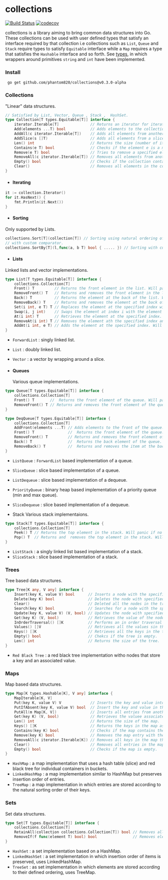 # collections
[![Build Status](https://app.travis-ci.com/phantom820/collections.svg?branch=main)](https://app.travis-ci.com/phantom820/collections) [![codecov](https://codecov.io/gh/phantom820/collections/branch/main/graph/badge.svg?token=TY4FD26RP0)](https://codecov.io/gh/phantom820/collections)

collections is a library aiming to bring common data structures into Go. These collections can be used with user defined types that satisfy an interface required by that collection i.e collections such as `List`, `Queue` and `Stack` require types to satisfy `Equitable` interface while a `Map` requires a type that satisfies the `Hashable` interface and so forth. See [types](https://github.com/phantom820/collections/blob/main/types/types.go), in which wrappers around primitives `string` and `int` have been implemented. 

### Install 
` go get github.com/phantom820/collections@v0.3.0-alpha`

### Collections
"Linear" data structures.
```go
// Satisfied by List, Vector, Queue , Stack ,  HashSet.
type Collection[T types.Equitable[T]] interface {
	iterator.Iterable[T]              // Returns an iterator for iterating through the collection.
	Add(elements ...T) bool           // Adds elements to the collection.
	AddAll(c iterator.Iterable[T])    // Adds all elements from another collection into the collection.
	AddSlice(s []T)                   // Adds all elements from a slice into the collection.
	Len() int                         // Returns the size (number of items) stored in the collection.
	Contains(e T) bool                // Checks if the element e is a member of the collection.
	Remove(e T) bool                  // Tries to remove a specified element in the collection. It removes the first occurence of the element.
	RemoveAll(c iterator.Iterable[T]) // Removes all elements from another collections that appear in the collection.
	Empty() bool                      // Checks if the collection contains any elements.
	Clear()                           // Removes all elements in the collection.
}
```
- #### Iterating
```go
it := collection.Iterator()
for it.HasNext() {
	fmt.Println(it.Next())
}
```
- #### Sorting
Only supported by Lists.
```go
collections.Sort[T](collection[T]) // Sorting using natural ordering of elements in the collection.
// with custom comparator.	
collections.SortBy[T](l,func(a, b T) bool { ..... }) // Sorting with custom comparator function. Needs to define ordering for 2 elemetns.

```

- #### Lists
 Linked lists and  vector implementations.
```go	
type List[T types.Equitable[T]] interface {
	collections.Collection[T]
	Front() T         // Returns the front element in the list. Will panic if there is no front element.
	RemoveFront() T   // Returns and removes the front element in the list.
	Back() T          // Returns the element at the back of the list. Will panic if no back element.
	RemoveBack() T    // Returns and removes the element at the back of the list. Will panic if no back element.
	Set(i int, e T) T // Replaces the element at the specified index with the new element and returns old element. Will panic if index out of bounds.
	Swap(i, j int)    // Swaps the element at index i with the element at index j. Will panic if one or both indices out of bounds.
	At(i int) T       // Retrieves the element at the specified index. Will panic if index is out of bounds.
	RemoveAt(i int) T // Removes the element ath the specified index andreturns it. Will panic if index out of bounds.
	AddAt(i int, e T) // Adds the element at the specified index. Will panic if index out of bounds.
}

```
- `ForwardList` : singly linked list.
- `List` : doubly linked list.
- `Vector` : a vector by wrapping around a slice.


- #### Queues
	Various queue implementations.
```go
type Queue[T types.Equitable[T]] interface {
	collections.Collection[T]
	Front() T       //  Returns the front element of the queue. Will panic if no front element.
	RemoveFront() T // Returns and removes the front element of the queue. Will panic if no front element.
}

type DeqQueue[T types.Equitable[T]] interface {
	collections.Collection[T]
	AddFront(elements ...T) // Adds elements to the front of the queue.
	Front() T               //  Returns the front element of the queue. Will panic if no front element.
	RemoveFront() T         // Returns and removes the front element of the queue. Will panic if no front element.
	Back() T                //  Returns the back element of the queue. Will panic if no back element.
	RemoveBack() T          //  Returns and removes the item at the back of the queue
}
```
- `ListQueue` : `ForwardList` based implementation of a queue.
- `SliceQueue` : slice based implementation of a queue.
- `ListDequeue` : slice based implementation of a dequeue.
- `PriorityQueue` : binary heap based implementation of a priority queue (min and max queue).
- `SliceDequeue` : slice based implementation of a dequeue. 



- Stack
Various stack implementaions. 
```go
type Stack[T types.Equitable[T]] interface {
	collections.Collection[T]
	Peek() T // Returns the top element in the stack. Will panic if no top element.
	Pop() T  // Returns and  removes the top element in the stack. Will panic if no top element.
}
```
- `ListStack` : a singly linked list based implementation of a stack.
- `SliceStack` : slice based implementation of a stack.

### Trees
Tree based data structures.
```go
type Tree[K any, V any] interface {
	Insert(key K, value V) bool      // Inserts a node with the specified key and value.
	Delete(key K) bool               // Deletes the node with specified key. Returns true if such a node was found and deleted otherwise false.
	Clear()                          // Deleted all the nodes in the tree.
	Search(key K) bool               // Searches for a node with the specified key.
	Update(key K, value V) (V, bool) // Updates the node with specified key with the new value. Returns the old value if there was such a node.
	Get(key K) (V, bool)             // Retrieves the value of the node with the specified key.
	InOrderTraversal() []K           // Performs an in order traversal and returns results in a slice.
	Values() []V                     // Retrieves all the values sin the tree.
	Keys() []K                       // Retrieves all the keys in the tree.
	Empty() bool                     // Chekcs if the tree is empty.
	Len() int                        // Returns the size of the tree.
}
```

- `Red Black Tree` : a red black tree implementation witho nodes that store a key and an associated value.

### Maps
Map based data structures.
```go
type Map[K types.Hashable[K], V any] interface {
	MapIterable[K, V]
	Put(key K, value V) V             // Inserts the key and value into the map. Returns the previous value associated with the key if it was present otherwise zero value.
	PutIfAbsent(key K, value V) bool  // Insert the key and value in the map if the key does not already exist.
	PutAll(m Map[K, V])               // Inserts all entries from another map into the map.
	Get(key K) (V, bool)              // Retrieves the valuee associated with the key. Returns zero value if the key does not exist.
	Len() int                         // Returns the size of the map.
	Keys() []K                        // Returns the keys in the map as a slice.
	Contains(key K) bool              // Checks if the map contains the specified key.
	Remove(key K) bool                // Removes the map entry with the specified key.
	RemoveAll(c iterator.Iterable[K]) // Removes all keys in the map that appear in an iterable.
	Clear()                           // Removes all entries in the map.
	Empty() bool                      // Checks if the map is empty.
}
```

- `HashMap` : a map implementation that uses a hash table (slice) and red black tree for individual containers in buckets.
- `LinkedHashMap` : a map implementation similar to HashMap but preserves insertion order of entries.
- `TreeMap` : a map implementation in which entries are stored according to the natural sorting order of their keys. 

### Sets
Set data structures.
```go
type Set[T types.Equitable[T]] interface {
	collections.Collection[T]
	RetainAll(collection collections.Collection[T]) bool // Removes all entries from the set that do not appear in the other collection. Return true if the set was modified.
	RemoveIf(f func(element T) bool) bool                // Removes elements from the set that satisfy the predicate function f
}
```
- `HashSet` : a set implementation based on a HashMap.
- `LinkedHashSet` : a set implementation in which insertion order of items is preserved, uses LinkedHashMap.
- `TreeSet` : as set implementation in which elements are stored according to their defined ordering, uses TreeMap.


